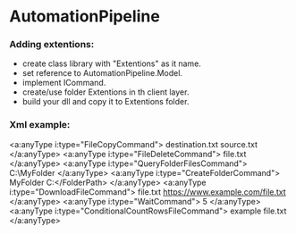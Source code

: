 # AutomationPipeline


### Adding extentions:
* create class library with "Extentions" as it name.
* set reference to AutomationPipeline.Model.
* implement ICommand.
* create/use folder Extentions in th client layer.
* build your dll and copy it to Extentions folder.

### Xml example:
<?xml version="1.0"?>
<CommandFile xmlns:i="http://www.w3.org/2001/XMLSchema-instance"
             xmlns="http://schemas.datacontract.org/2004/07/AutomationPipeline.BL.Commands">
	<Commands xmlns:a="http://schemas.microsoft.com/2003/10/Serialization/Arrays">
		<a:anyType i:type="FileCopyCommand">
			<DestinationFile>destination.txt</DestinationFile>
			<SourceFile>source.txt</SourceFile>
		</a:anyType>
		<a:anyType i:type="FileDeleteCommand">
			<FilePath>file.txt</FilePath>
		</a:anyType>
		<a:anyType i:type="QueryFolderFilesCommand">
			<FolderPath>C:\MyFolder</FolderPath>
		</a:anyType>
		<a:anyType i:type="CreateFolderCommand">
			<FolderName>MyFolder</FolderName>
			<FolderPath>C:\</FolderPath>
		</a:anyType>
		<a:anyType i:type="DownloadFileCommand">
			<OutputFile>file.txt</OutputFile>
			<SourceUrl>https://www.example.com/file.txt</SourceUrl>
		</a:anyType>
		<a:anyType i:type="WaitCommand">
			<WaitTimeInSeconds>5</WaitTimeInSeconds>
		</a:anyType>
		<a:anyType i:type="ConditionalCountRowsFileCommand">
			<SearchString>example</SearchString>
			<SourceFile>file.txt</SourceFile>
		</a:anyType>
	</Commands>
</CommandFile>
